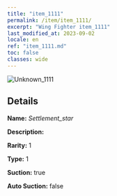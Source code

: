 ```yaml
---
title: "item_1111"
permalink: /item/item_1111/
excerpt: "Wing Fighter item_1111"
last_modified_at: 2023-09-02
locale: en
ref: "item_1111.md"
toc: false
classes: wide
---
```



 ![Unknown_1111](/images/item/Settlement_star_p.png)



## Details

 **Name:** *Settlement_star* 

 **Description:** 

 **Rarity:** 1 

 **Type:** 1 

 **Suction:** true 

 **Auto Suction:** false 



